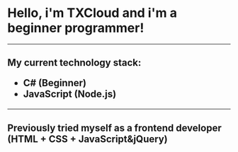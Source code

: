 <h1 style='text algin: center'>Hello, i'm TXCloud and i'm a beginner programmer!</h1>
<hr>
<h2 style='text algin: center'>My current technology stack:
                                 <ul>
                                       <li>C# (Beginner)</li>
                                       <li>JavaScript (Node.js)</li>
                                 </ul>
<hr>
  <h2 style='text algin: center'>Previously tried myself as a frontend developer (HTML + CSS + JavaScript&jQuery)</h2>
  
